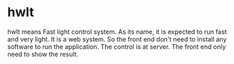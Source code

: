 # hwlt
hwlt means Fast light control system.
As its name, it is expected to run fast and very light.
It is a web system. So the front end don't need to install any software to run the application.
The control is at server. The front end only need to show the result.
